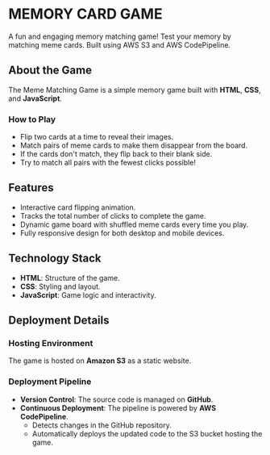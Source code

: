 # MEMORY CARD GAME

A fun and engaging memory matching game! Test your memory by matching meme cards. Built using AWS S3 and AWS CodePipeline.

## About the Game

The Meme Matching Game is a simple memory game built with **HTML**, **CSS**, and **JavaScript**. 

### How to Play
- Flip two cards at a time to reveal their images.
- Match pairs of meme cards to make them disappear from the board.
- If the cards don't match, they flip back to their blank side.
- Try to match all pairs with the fewest clicks possible!

## Features
- Interactive card flipping animation.
- Tracks the total number of clicks to complete the game.
- Dynamic game board with shuffled meme cards every time you play.
- Fully responsive design for both desktop and mobile devices.

## Technology Stack
- **HTML**: Structure of the game.
- **CSS**: Styling and layout.
- **JavaScript**: Game logic and interactivity.

## Deployment Details

### Hosting Environment
The game is hosted on **Amazon S3** as a static website.

### Deployment Pipeline
- **Version Control**: The source code is managed on **GitHub**.
- **Continuous Deployment**: The pipeline is powered by **AWS CodePipeline**.
    - Detects changes in the GitHub repository.
    - Automatically deploys the updated code to the S3 bucket hosting the game.
